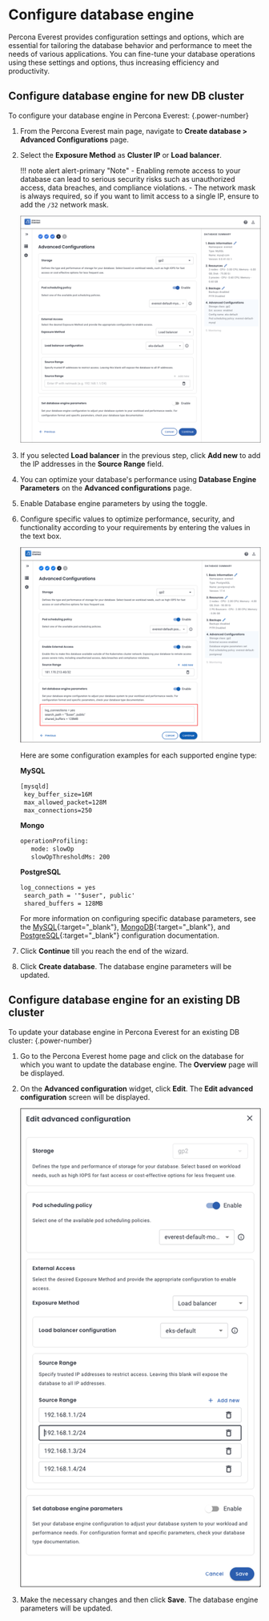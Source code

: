 # Configure database engine 

Percona Everest provides configuration settings and options, which are essential for tailoring the database behavior and performance to meet the needs of various applications. You can fine-tune your database operations using these settings and options, thus increasing efficiency and productivity.


## Configure database engine for new DB cluster

To configure your database engine in Percona Everest:
{.power-number}

1. From the Percona Everest main page, navigate to **Create database > Advanced Configurations** page.

2. Select the **Exposure Method** as **Cluster IP** or **Load balancer**.


    !!! note alert alert-primary "Note"
        - Enabling remote access to your database can lead to serious security risks such as unauthorized access, data breaches, and compliance violations.
        - The network mask is always required, so if you want to limit access to a single IP, ensure to add the `/32` network mask.

    
    ![!image](../images/everest_adv_config_ip_source.png)

3. If you selected **Load balancer** in the previous step, click **Add new** to add the IP addresses in the **Source Range** field.

4. You can optimize your database's performance using **Database Engine Parameters** on the **Advanced configurations** page.
5. Enable Database engine parameters by using the toggle.
6. Configure specific values to optimize performance, security, and functionality according to your requirements by entering the values in the text box.

    ![!image](../images/everest_adv_config.png)

    Here are some configuration examples for each supported engine type:

    **MySQL** 
    <pre><code>[mysqld]
    key_buffer_size=16M
    max_allowed_packet=128M
    max_connections=250</pre></code>

    **Mongo**
    <pre><code>operationProfiling:
      mode: slowOp
      slowOpThresholdMs: 200</pre></code>

    **PostgreSQL**
    <pre><code>log_connections = yes
    search_path = '"$user", public'
    shared_buffers = 128MB</pre></code>

    For more information on configuring specific database parameters, see the [MySQL](https://dev.mysql.com/doc/refman/8.0/en/option-files.html){:target="_blank"}, [MongoDB](https://www.mongodb.com/docs/manual/reference/configuration-options/){:target="_blank"}, and [PostgreSQL](https://www.postgresql.org/docs/current/config-setting.html#CONFIG-SETTING-CONFIGURATION-FILE){:target="_blank"} configuration documentation.

7. Click **Continue** till you reach the end of the wizard.

8. Click **Create database**. The database engine parameters will be updated.


## Configure database engine for an existing DB cluster

To update your database engine in Percona Everest for an existing DB cluster:
{.power-number}

1. Go to the Percona Everest home page and click on the database for which you want to update the database engine. The **Overview** page will be displayed.

2. On the **Advanced configuration** widget, click **Edit**. The **Edit advanced configuration** screen will be displayed.

    ![!image](../images/everest_adv_config_edit.png)

3. Make the necessary changes and then click **Save**. The database engine parameters will be updated.
